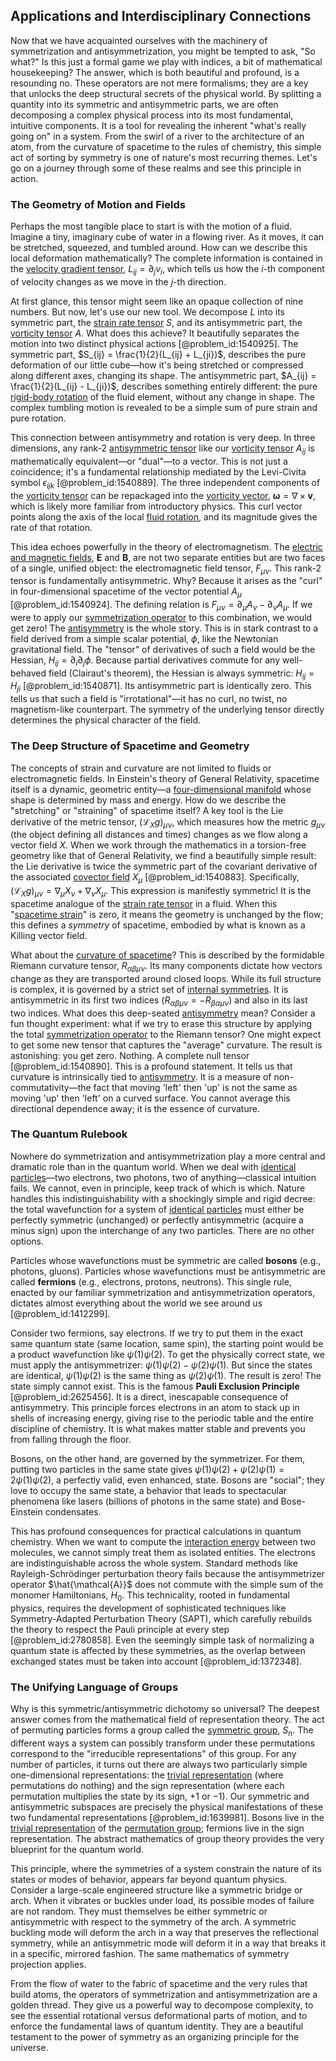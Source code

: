## Applications and Interdisciplinary Connections

Now that we have acquainted ourselves with the machinery of symmetrization and antisymmetrization, you might be tempted to ask, "So what?" Is this just a formal game we play with indices, a bit of mathematical housekeeping? The answer, which is both beautiful and profound, is a resounding no. These operators are not mere formalisms; they are a key that unlocks the deep structural secrets of the physical world. By splitting a quantity into its symmetric and antisymmetric parts, we are often decomposing a complex physical process into its most fundamental, intuitive components. It is a tool for revealing the inherent "what's really going on" in a system. From the swirl of a river to the architecture of an atom, from the curvature of spacetime to the rules of chemistry, this simple act of sorting by symmetry is one of nature's most recurring themes. Let's go on a journey through some of these realms and see this principle in action.

### The Geometry of Motion and Fields

Perhaps the most tangible place to start is with the motion of a fluid. Imagine a tiny, imaginary cube of water in a flowing river. As it moves, it can be stretched, squeezed, and tumbled around. How can we describe this local deformation mathematically? The complete information is contained in the [velocity gradient tensor](@article_id:270434), $L_{ij} = \partial_j v_i$, which tells us how the $i$-th component of velocity changes as we move in the $j$-th direction.

At first glance, this tensor might seem like an opaque collection of nine numbers. But now, let's use our new tool. We decompose $L$ into its symmetric part, the [strain rate tensor](@article_id:197787) $S$, and its antisymmetric part, the [vorticity tensor](@article_id:189127) $A$. What does this achieve? It beautifully separates the motion into two distinct physical actions [@problem_id:1540925]. The symmetric part, $S_{ij} = \frac{1}{2}(L_{ij} + L_{ji})$, describes the pure deformation of our little cube—how it's being stretched or compressed along different axes, changing its shape. The antisymmetric part, $A_{ij} = \frac{1}{2}(L_{ij} - L_{ji})$, describes something entirely different: the pure [rigid-body rotation](@article_id:268129) of the fluid element, without any change in shape. The complex tumbling motion is revealed to be a simple sum of pure strain and pure rotation.

This connection between antisymmetry and rotation is very deep. In three dimensions, any rank-2 [antisymmetric tensor](@article_id:190596) like our [vorticity tensor](@article_id:189127) $A_{ij}$ is mathematically equivalent—or "dual"—to a vector. This is not just a coincidence; it's a fundamental relationship mediated by the Levi-Civita symbol $\epsilon_{ijk}$ [@problem_id:1540889]. The three independent components of the [vorticity tensor](@article_id:189127) can be repackaged into the [vorticity vector](@article_id:187173), $\boldsymbol{\omega} = \nabla \times \mathbf{v}$, which is likely more familiar from introductory physics. This curl vector points along the axis of the local [fluid rotation](@article_id:273295), and its magnitude gives the rate of that rotation.

This idea echoes powerfully in the theory of electromagnetism. The [electric and magnetic fields](@article_id:260853), $\mathbf{E}$ and $\mathbf{B}$, are not two separate entities but are two faces of a single, unified object: the electromagnetic field tensor, $F_{\mu\nu}$. This rank-2 tensor is fundamentally antisymmetric. Why? Because it arises as the "curl" in four-dimensional spacetime of the vector potential $A_\mu$ [@problem_id:1540924]. The defining relation is $F_{\mu\nu} = \partial_\mu A_\nu - \partial_\nu A_\mu$. If we were to apply our [symmetrization operator](@article_id:201417) to this combination, we would get zero! The [antisymmetry](@article_id:261399) is the whole story. This is in stark contrast to a field derived from a simple scalar potential, $\phi$, like the Newtonian gravitational field. The "tensor" of derivatives of such a field would be the Hessian, $H_{ij} = \partial_i \partial_j \phi$. Because partial derivatives commute for any well-behaved field (Clairaut's theorem), the Hessian is always symmetric: $H_{ij} = H_{ji}$ [@problem_id:1540871]. Its antisymmetric part is identically zero. This tells us that such a field is "irrotational"—it has no curl, no twist, no magnetism-like counterpart. The symmetry of the underlying tensor directly determines the physical character of the field.

### The Deep Structure of Spacetime and Geometry

The concepts of strain and curvature are not limited to fluids or electromagnetic fields. In Einstein's theory of General Relativity, spacetime itself is a dynamic, geometric entity—a [four-dimensional manifold](@article_id:274457) whose shape is determined by mass and energy. How do we describe the "stretching" or "straining" of spacetime itself? A key tool is the Lie derivative of the metric tensor, $(\mathcal{L}_X g)_{\mu\nu}$, which measures how the metric $g_{\mu\nu}$ (the object defining all distances and times) changes as we flow along a vector field $X$. When we work through the mathematics in a torsion-free geometry like that of General Relativity, we find a beautifully simple result: the Lie derivative is twice the symmetric part of the covariant derivative of the associated [covector field](@article_id:186361) $X_\mu$ [@problem_id:1540883]. Specifically, $(\mathcal{L}_X g)_{\mu\nu} = \nabla_\mu X_\nu + \nabla_\nu X_\mu$. This expression is manifestly symmetric! It is the spacetime analogue of the [strain rate tensor](@article_id:197787) in a fluid. When this "[spacetime strain](@article_id:274241)" is zero, it means the geometry is unchanged by the flow; this defines a *symmetry* of spacetime, embodied by what is known as a Killing vector field.

What about the [curvature of spacetime](@article_id:188986)? This is described by the formidable Riemann curvature tensor, $R_{\alpha\beta\mu\nu}$. Its many components dictate how vectors change as they are transported around closed loops. While its full structure is complex, it is governed by a strict set of [internal symmetries](@article_id:198850). It is antisymmetric in its first two indices ($R_{\alpha\beta\mu\nu} = -R_{\beta\alpha\mu\nu}$) and also in its last two indices. What does this deep-seated [antisymmetry](@article_id:261399) mean? Consider a fun thought experiment: what if we try to erase this structure by applying the total [symmetrization operator](@article_id:201417) to the Riemann tensor? One might expect to get some new tensor that captures the "average" curvature. The result is astonishing: you get zero. Nothing. A complete null tensor [@problem_id:1540890]. This is a profound statement. It tells us that curvature is intrinsically tied to [antisymmetry](@article_id:261399). It is a measure of non-commutativity—the fact that moving 'left' then 'up' is not the same as moving 'up' then 'left' on a curved surface. You cannot average this directional dependence away; it is the essence of curvature.

### The Quantum Rulebook

Nowhere do symmetrization and antisymmetrization play a more central and dramatic role than in the quantum world. When we deal with [identical particles](@article_id:152700)—two electrons, two photons, two of anything—classical intuition fails. We cannot, even in principle, keep track of which is which. Nature handles this indistinguishability with a shockingly simple and rigid decree: the total wavefunction for a system of [identical particles](@article_id:152700) must either be perfectly symmetric (unchanged) or perfectly antisymmetric (acquire a minus sign) upon the interchange of any two particles. There are no other options.

Particles whose wavefunctions must be symmetric are called **bosons** (e.g., photons, gluons). Particles whose wavefunctions must be antisymmetric are called **fermions** (e.g., electrons, protons, neutrons). This single rule, enacted by our familiar symmetrization and antisymmetrization operators, dictates almost everything about the world we see around us [@problem_id:1412299].

Consider two fermions, say electrons. If we try to put them in the exact same quantum state (same location, same spin), the starting point would be a product wavefunction like $\psi(1)\psi(2)$. To get the physically correct state, we must apply the antisymmetrizer: $\psi(1)\psi(2) - \psi(2)\psi(1)$. But since the states are identical, $\psi(1)\psi(2)$ is the same thing as $\psi(2)\psi(1)$. The result is zero! The state simply cannot exist. This is the famous **Pauli Exclusion Principle** [@problem_id:2625456]. It is a direct, inescapable consequence of antisymmetry. This principle forces electrons in an atom to stack up in shells of increasing energy, giving rise to the periodic table and the entire discipline of chemistry. It is what makes matter stable and prevents you from falling through the floor.

Bosons, on the other hand, are governed by the symmetrizer. For them, putting two particles in the same state gives $\psi(1)\psi(2) + \psi(2)\psi(1) = 2\psi(1)\psi(2)$, a perfectly valid, even enhanced, state. Bosons are "social"; they love to occupy the same state, a behavior that leads to spectacular phenomena like lasers (billions of photons in the same state) and Bose-Einstein condensates.

This has profound consequences for practical calculations in quantum chemistry. When we want to compute the [interaction energy](@article_id:263839) between two molecules, we cannot simply treat them as isolated entities. The electrons are indistinguishable across the whole system. Standard methods like Rayleigh-Schrödinger perturbation theory fails because the antisymmetrizer operator $\hat{\mathcal{A}}$ does not commute with the simple sum of the monomer Hamiltonians, $H_0$. This technicality, rooted in fundamental physics, requires the development of sophisticated techniques like Symmetry-Adapted Perturbation Theory (SAPT), which carefully rebuilds the theory to respect the Pauli principle at every step [@problem_id:2780858]. Even the seemingly simple task of normalizing a quantum state is affected by these symmetries, as the overlap between exchanged states must be taken into account [@problem_id:1372348].

### The Unifying Language of Groups

Why is this symmetric/antisymmetric dichotomy so universal? The deepest answer comes from the mathematical field of representation theory. The act of permuting particles forms a group called the [symmetric group](@article_id:141761), $S_n$. The different ways a system can possibly transform under these permutations correspond to the "irreducible representations" of this group. For any number of particles, it turns out there are always two particularly simple one-dimensional representations: the [trivial representation](@article_id:140863) (where permutations do nothing) and the sign representation (where each permutation multiplies the state by its sign, $+1$ or $-1$). Our symmetric and antisymmetric subspaces are precisely the physical manifestations of these two fundamental representations [@problem_id:1639981]. Bosons live in the [trivial representation](@article_id:140863) of the [permutation group](@article_id:145654); fermions live in the sign representation. The abstract mathematics of group theory provides the very blueprint for the quantum world.

This principle, where the symmetries of a system constrain the nature of its states or modes of behavior, appears far beyond quantum physics. Consider a large-scale engineered structure like a symmetric bridge or arch. When it vibrates or buckles under load, its possible modes of failure are not random. They must themselves be either symmetric or antisymmetric with respect to the symmetry of the arch. A symmetric buckling mode will deform the arch in a way that preserves the reflectional symmetry, while an antisymmetric mode will deform it in a way that breaks it in a specific, mirrored fashion. The same mathematics of symmetry projection applies.

From the flow of water to the fabric of spacetime and the very rules that build atoms, the operators of symmetrization and antisymmetrization are a golden thread. They give us a powerful way to decompose complexity, to see the essential rotational versus deformational parts of motion, and to enforce the fundamental laws of quantum identity. They are a beautiful testament to the power of symmetry as an organizing principle for the universe.